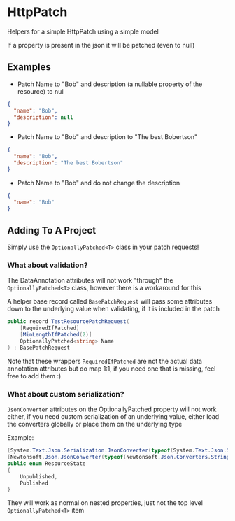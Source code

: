 ﻿# HttpPatch

Helpers for a simple HttpPatch using a simple model

If a property is present in the json it will be patched (even to null)

## Examples

* Patch Name to "Bob" and description (a nullable property of the resource) to null

```json
{
  "name": "Bob",
  "description": null
}
```

* Patch Name to "Bob" and description to "The best Bobertson"

```json
{
  "name": "Bob", 
  "description": "The best Bobertson"
}
```

* Patch Name to "Bob" and do not change the description

```json
{
  "name": "Bob"
}
```

## Adding To A Project

Simply use the `OptionallyPatched<T>` class in your patch requests!

### What about validation?

The DataAnnotation attributes will not work "through" the `OptionallyPatched<T>` class, however there is a workaround for this

A helper base record called `BasePatchRequest` will pass some attributes down to the underlying value when validating, if it is included in the patch

```c#
public record TestResourcePatchRequest(
    [RequiredIfPatched]
    [MinLengthIfPatched(2)]
    OptionallyPatched<string> Name
) : BasePatchRequest
```

Note that these wrappers `RequiredIfPatched` are not the actual data annotation attributes but do map 1:1, if you need one that is missing, feel free
to add them :)

### What about custom serialization?

`JsonConverter` attributes on the OptionallyPatched property will not work either, if you need custom serialization of an underlying value, either
load the converters globally or place them on the underlying type

Example:

```c#
[System.Text.Json.Serialization.JsonConverter(typeof(System.Text.Json.Serialization.JsonStringEnumConverter))]
[Newtonsoft.Json.JsonConverter(typeof(Newtonsoft.Json.Converters.StringEnumConverter))]
public enum ResourceState
{
    Unpublished,
    Published
}
```

They will work as normal on nested properties, just not the top level `OptionallyPatched<T>` item

